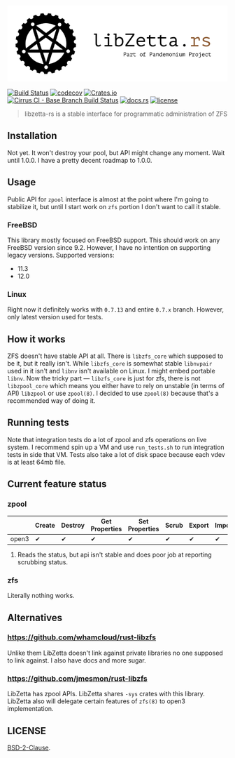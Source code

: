<p align="center">
  <img src="libzetta.png">
</p>

[![Build Status](https://dev.azure.com/andoriyu/libpandemonium/_apis/build/status/libzetta-rs?branchName=master)](https://dev.azure.com/andoriyu/libpandemonium/_build/latest?definitionId=4&branchName=master)
[![codecov](https://codecov.io/gh/Inner-Heaven/libzetta-rs/branch/master/graph/badge.svg)](https://codecov.io/gh/Inner-Heaven/libzetta-rs)
[![Crates.io](https://img.shields.io/crates/v/libzetta.svg)](https://crates.io/crates/libzetta)
[![Cirrus CI - Base Branch Build Status](https://img.shields.io/cirrus/github/Inner-Heaven/libzetta-rs?label=cirrus-ci)](https://cirrus-ci.com/github/Inner-Heaven/libzetta-rs)
[![docs.rs](https://docs.rs/libzetta/badge.svg)](https://docs.rs/libzetta)
[![license](https://github.com/Inner-Heaven/libzetta-rs/blob/master/LICENSE)](https://img.shields.io/github/license/Inner-Heaven/libzetta-rs)

> libzetta-rs is a stable interface for programmatic administration of ZFS

## Installation
Not yet. It won't destroy your pool, but API might change any moment. Wait until 1.0.0. I have a pretty decent roadmap to 1.0.0.

## Usage
Public API for `zpool` interface is almost at the point where I'm going to stabilize it, but until I start work on `zfs` portion I don't want to call it stable.

### FreeBSD
This library mostly focused on FreeBSD support. This should work on any FreeBSD version since 9.2.
However, I have no intention on supporting legacy versions. Supported versions:
 - 11.3
 - 12.0

### Linux
Right now it definitely works with `0.7.13` and entire `0.7.x` branch. However, only latest version used for tests.

## How it works
ZFS doesn't have stable API at all. There is `libzfs_core` which supposed to be it, but it really isn't. While `libzfs_core` is somewhat stable `libnvpair` used in it isn't and `libnv` isn't available on Linux. I might embed portable `libnv`. Now the tricky part — `libzfs_core` is just for zfs, there is not `libzpool_core` which means you either have to rely on unstable (in terms of API) `libzpool` or use `zpool(8)`. I decided to use `zpool(8)` because that's a recommended way of doing it.

## Running tests

Note that integration tests do a lot of zpool and zfs operations on live system. I recommend spin up a VM and use `run_tests.sh` to run integration tests in side that VM. Tests also take a lot of disk space because each vdev is at least 64mb file.

## Current feature status

### zpool

|       | Create | Destroy | Get Properties | Set Properties | Scrub | Export | Import | List Available | Read Status | Add vdev | Replace Disk |
|-------|--------|---------|----------------|----------------|-------|--------|--------|----------------|-------------|----------|--------------|
| open3 |    ✔   |    ✔    |        ✔       |        ✔       |   ✔   |    ✔   |    ✔   |     ✔    |      ✔ ¹     |     ✔    |       ✔      |

1. Reads the status, but api isn't stable and does poor job at reporting scrubbing status.


### zfs

Literally nothing works.

## Alternatives

### https://github.com/whamcloud/rust-libzfs

Unlike them LibZetta doesn't link against private libraries no one supposed to link against. I also have docs and more sugar.

### https://github.com/jmesmon/rust-libzfs

LibZetta has zpool APIs. LibZetta shares `-sys` crates with this library. LibZetta also will delegate certain features of `zfs(8)` to open3 implementation.

## LICENSE

[BSD-2-Clause](LICENSE).
